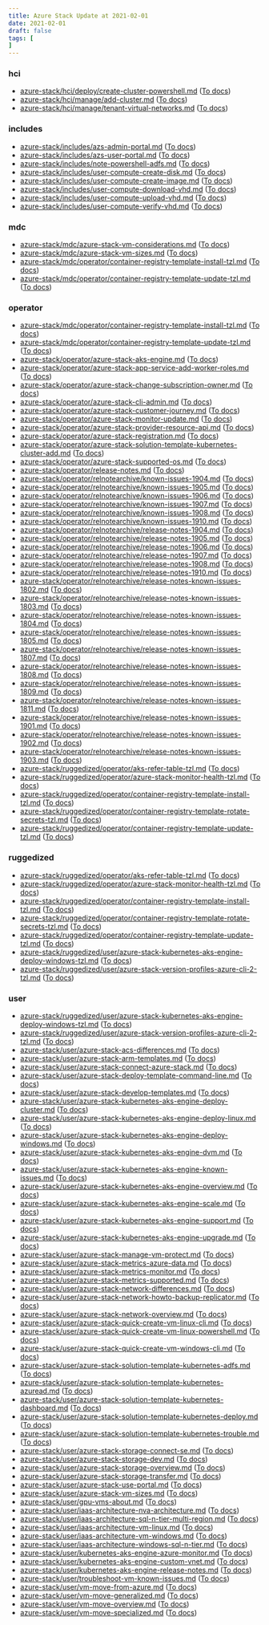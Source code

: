 ```yaml
---
title: Azure Stack Update at 2021-02-01
date: 2021-02-01
draft: false
tags: [
]
---
```


### hci
- [azure-stack/hci/deploy/create-cluster-powershell.md](https://github.com/MicrosoftDocs/azure-stack-docs/compare/303198e..066782b#diff-165f1b321816dd37155663ecc7d142e64e1ce13e313fdb19a059b429c5bb13bc) ([To docs](https://docs.microsoft.com/en-us/azure-stack/hci/deploy/create-cluster-powershell?WT.mc_id=AZ-MVP-5003408))
- [azure-stack/hci/manage/add-cluster.md](https://github.com/MicrosoftDocs/azure-stack-docs/compare/303198e..066782b#diff-84005663803e7535c05aaf148bf9e0e1615e5f435cdc12db4a317c93dddd5992) ([To docs](https://docs.microsoft.com/en-us/azure-stack/hci/manage/add-cluster?WT.mc_id=AZ-MVP-5003408))
- [azure-stack/hci/manage/tenant-virtual-networks.md](https://github.com/MicrosoftDocs/azure-stack-docs/compare/303198e..066782b#diff-f7536192d805d6755789e341df29fa3098c32127eccf963871158ca83b9417b4) ([To docs](https://docs.microsoft.com/en-us/azure-stack/hci/manage/tenant-virtual-networks?WT.mc_id=AZ-MVP-5003408))
    
### includes
- [azure-stack/includes/azs-admin-portal.md](https://github.com/MicrosoftDocs/azure-stack-docs/compare/303198e..066782b#diff-b75cf566466733f9a6344f10a533087556bfeddd1794954de342adcc3bc63198) ([To docs](https://docs.microsoft.com/en-us/azure-stack/includes/azs-admin-portal?WT.mc_id=AZ-MVP-5003408))
- [azure-stack/includes/azs-user-portal.md](https://github.com/MicrosoftDocs/azure-stack-docs/compare/303198e..066782b#diff-afedb6432c7326e3c9ebf549c539da6885cc584b9ae14418cc6a1e337d9bbb97) ([To docs](https://docs.microsoft.com/en-us/azure-stack/includes/azs-user-portal?WT.mc_id=AZ-MVP-5003408))
- [azure-stack/includes/note-powershell-adfs.md](https://github.com/MicrosoftDocs/azure-stack-docs/compare/303198e..066782b#diff-62c4f3c7688ea0482fd34de43110b1e4ffddbe01d62565c4af9d388305699b49) ([To docs](https://docs.microsoft.com/en-us/azure-stack/includes/note-powershell-adfs?WT.mc_id=AZ-MVP-5003408))
- [azure-stack/includes/user-compute-create-disk.md](https://github.com/MicrosoftDocs/azure-stack-docs/compare/303198e..066782b#diff-b31f61087f670cc9d2301e4c5176410eca97b685ce85f7851e30292086e1c347) ([To docs](https://docs.microsoft.com/en-us/azure-stack/includes/user-compute-create-disk?WT.mc_id=AZ-MVP-5003408))
- [azure-stack/includes/user-compute-create-image.md](https://github.com/MicrosoftDocs/azure-stack-docs/compare/303198e..066782b#diff-0cf686458ae7fcae9efcf5e1987345e1984c1296025b512eb94fe395c7c08624) ([To docs](https://docs.microsoft.com/en-us/azure-stack/includes/user-compute-create-image?WT.mc_id=AZ-MVP-5003408))
- [azure-stack/includes/user-compute-download-vhd.md](https://github.com/MicrosoftDocs/azure-stack-docs/compare/303198e..066782b#diff-8c5959751259467cd3c47cb6ee6b58c8ef64c75e6f9b20014cbdeb9d0fb94da5) ([To docs](https://docs.microsoft.com/en-us/azure-stack/includes/user-compute-download-vhd?WT.mc_id=AZ-MVP-5003408))
- [azure-stack/includes/user-compute-upload-vhd.md](https://github.com/MicrosoftDocs/azure-stack-docs/compare/303198e..066782b#diff-adf1d71dc7f746f7c24daf326dc3727054e11398f2cf69812ce2ce75139a77bb) ([To docs](https://docs.microsoft.com/en-us/azure-stack/includes/user-compute-upload-vhd?WT.mc_id=AZ-MVP-5003408))
- [azure-stack/includes/user-compute-verify-vhd.md](https://github.com/MicrosoftDocs/azure-stack-docs/compare/303198e..066782b#diff-066b674c2e3857c257c897a61ebc3d48af8e58a8edb5e941ec9ffc9c46a1568f) ([To docs](https://docs.microsoft.com/en-us/azure-stack/includes/user-compute-verify-vhd?WT.mc_id=AZ-MVP-5003408))
    
### mdc
- [azure-stack/mdc/azure-stack-vm-considerations.md](https://github.com/MicrosoftDocs/azure-stack-docs/compare/303198e..066782b#diff-e068d10d0c52137ac25105a375ab0391ce4f76a776e8a3e650419bbc21bbf57b) ([To docs](https://docs.microsoft.com/en-us/azure-stack/mdc/azure-stack-vm-considerations?WT.mc_id=AZ-MVP-5003408))
- [azure-stack/mdc/azure-stack-vm-sizes.md](https://github.com/MicrosoftDocs/azure-stack-docs/compare/303198e..066782b#diff-2b44bc5e8ad36cf61bcd1667a7302af20414a6c104f2f2dccc6f421f31f0cbf9) ([To docs](https://docs.microsoft.com/en-us/azure-stack/mdc/azure-stack-vm-sizes?WT.mc_id=AZ-MVP-5003408))
- [azure-stack/mdc/operator/container-registry-template-install-tzl.md](https://github.com/MicrosoftDocs/azure-stack-docs/compare/303198e..066782b#diff-f46d5297730ed4b2198a14f100ae77a22b3f7d4e725f6a6de0d38de234c32e20) ([To docs](https://docs.microsoft.com/en-us/azure-stack/mdc/operator/container-registry-template-install-tzl?WT.mc_id=AZ-MVP-5003408))
- [azure-stack/mdc/operator/container-registry-template-update-tzl.md](https://github.com/MicrosoftDocs/azure-stack-docs/compare/303198e..066782b#diff-96134dc9ecb1c5f14bb3f7ef9459cc0a7c72f0eedde2ac6a39ab413b913103a8) ([To docs](https://docs.microsoft.com/en-us/azure-stack/mdc/operator/container-registry-template-update-tzl?WT.mc_id=AZ-MVP-5003408))
    
### operator
- [azure-stack/mdc/operator/container-registry-template-install-tzl.md](https://github.com/MicrosoftDocs/azure-stack-docs/compare/303198e..066782b#diff-f46d5297730ed4b2198a14f100ae77a22b3f7d4e725f6a6de0d38de234c32e20) ([To docs](https://docs.microsoft.com/en-us/azure-stack/mdc/operator/container-registry-template-install-tzl?WT.mc_id=AZ-MVP-5003408))
- [azure-stack/mdc/operator/container-registry-template-update-tzl.md](https://github.com/MicrosoftDocs/azure-stack-docs/compare/303198e..066782b#diff-96134dc9ecb1c5f14bb3f7ef9459cc0a7c72f0eedde2ac6a39ab413b913103a8) ([To docs](https://docs.microsoft.com/en-us/azure-stack/mdc/operator/container-registry-template-update-tzl?WT.mc_id=AZ-MVP-5003408))
- [azure-stack/operator/azure-stack-aks-engine.md](https://github.com/MicrosoftDocs/azure-stack-docs/compare/303198e..066782b#diff-38d781008fcf1efa0bc2a33c188245a8cb4650a94a98095de076c2ff84ea1509) ([To docs](https://docs.microsoft.com/en-us/azure-stack/operator/azure-stack-aks-engine?WT.mc_id=AZ-MVP-5003408))
- [azure-stack/operator/azure-stack-app-service-add-worker-roles.md](https://github.com/MicrosoftDocs/azure-stack-docs/compare/303198e..066782b#diff-9ee67d11265e2a5c44d18c3b36d16c8f43226ef481dbb9baf7a9eb648e82353a) ([To docs](https://docs.microsoft.com/en-us/azure-stack/operator/azure-stack-app-service-add-worker-roles?WT.mc_id=AZ-MVP-5003408))
- [azure-stack/operator/azure-stack-change-subscription-owner.md](https://github.com/MicrosoftDocs/azure-stack-docs/compare/303198e..066782b#diff-1ddba87677b2ffb453147bbb0c0874aa04f019e2611a24259bdad6d6930bc0b2) ([To docs](https://docs.microsoft.com/en-us/azure-stack/operator/azure-stack-change-subscription-owner?WT.mc_id=AZ-MVP-5003408))
- [azure-stack/operator/azure-stack-cli-admin.md](https://github.com/MicrosoftDocs/azure-stack-docs/compare/303198e..066782b#diff-c5e151c53b13b581c0f9fb5a3b6b358a6e9c4d6065f94f3100a134140b226bee) ([To docs](https://docs.microsoft.com/en-us/azure-stack/operator/azure-stack-cli-admin?WT.mc_id=AZ-MVP-5003408))
- [azure-stack/operator/azure-stack-customer-journey.md](https://github.com/MicrosoftDocs/azure-stack-docs/compare/303198e..066782b#diff-840bc87a641fc6e6859da2c57d9a9e885127fcfbd74af9a95af9ced5043d3740) ([To docs](https://docs.microsoft.com/en-us/azure-stack/operator/azure-stack-customer-journey?WT.mc_id=AZ-MVP-5003408))
- [azure-stack/operator/azure-stack-monitor-update.md](https://github.com/MicrosoftDocs/azure-stack-docs/compare/303198e..066782b#diff-5042bd51c829b57e234099bbb14efd5ceda093a98bd0e0f62ecfcbbe685217dd) ([To docs](https://docs.microsoft.com/en-us/azure-stack/operator/azure-stack-monitor-update?WT.mc_id=AZ-MVP-5003408))
- [azure-stack/operator/azure-stack-provider-resource-api.md](https://github.com/MicrosoftDocs/azure-stack-docs/compare/303198e..066782b#diff-bbe4b21cf192c3b610f1a6db63289f3b23fd11ecb557c365bd06cb2b73996412) ([To docs](https://docs.microsoft.com/en-us/azure-stack/operator/azure-stack-provider-resource-api?WT.mc_id=AZ-MVP-5003408))
- [azure-stack/operator/azure-stack-registration.md](https://github.com/MicrosoftDocs/azure-stack-docs/compare/303198e..066782b#diff-95b080b298dcb2f932977973bd3379bacc238716d94efcaf454f4a3ac204d0c1) ([To docs](https://docs.microsoft.com/en-us/azure-stack/operator/azure-stack-registration?WT.mc_id=AZ-MVP-5003408))
- [azure-stack/operator/azure-stack-solution-template-kubernetes-cluster-add.md](https://github.com/MicrosoftDocs/azure-stack-docs/compare/303198e..066782b#diff-7640bdbbc3d99e9f189165c28d94e4d4717057f14a548a4acf0c6450d04613f0) ([To docs](https://docs.microsoft.com/en-us/azure-stack/operator/azure-stack-solution-template-kubernetes-cluster-add?WT.mc_id=AZ-MVP-5003408))
- [azure-stack/operator/azure-stack-supported-os.md](https://github.com/MicrosoftDocs/azure-stack-docs/compare/303198e..066782b#diff-21f4a914598e60cde89aaa2354e10226650ff3ffc0070482bc5138b9d800529c) ([To docs](https://docs.microsoft.com/en-us/azure-stack/operator/azure-stack-supported-os?WT.mc_id=AZ-MVP-5003408))
- [azure-stack/operator/release-notes.md](https://github.com/MicrosoftDocs/azure-stack-docs/compare/303198e..066782b#diff-2135bea1e8ba86ced8f1132666bad8511311d8b2daf186e8f7bcee06513e1035) ([To docs](https://docs.microsoft.com/en-us/azure-stack/operator/release-notes?WT.mc_id=AZ-MVP-5003408))
- [azure-stack/operator/relnotearchive/known-issues-1904.md](https://github.com/MicrosoftDocs/azure-stack-docs/compare/303198e..066782b#diff-37a3a28ef6487064335d41c67aabde6a956fd2e762974730cb271d91253495ae) ([To docs](https://docs.microsoft.com/en-us/azure-stack/operator/relnotearchive/known-issues-1904?WT.mc_id=AZ-MVP-5003408))
- [azure-stack/operator/relnotearchive/known-issues-1905.md](https://github.com/MicrosoftDocs/azure-stack-docs/compare/303198e..066782b#diff-98afc1f234509563eb9286be8fb42c4418bf0a42caf1f20bffddb34bfee19167) ([To docs](https://docs.microsoft.com/en-us/azure-stack/operator/relnotearchive/known-issues-1905?WT.mc_id=AZ-MVP-5003408))
- [azure-stack/operator/relnotearchive/known-issues-1906.md](https://github.com/MicrosoftDocs/azure-stack-docs/compare/303198e..066782b#diff-137c255b45a05225f35c6c9e89b30785ea39ebb93824e8ba81a77ed5198ae7d1) ([To docs](https://docs.microsoft.com/en-us/azure-stack/operator/relnotearchive/known-issues-1906?WT.mc_id=AZ-MVP-5003408))
- [azure-stack/operator/relnotearchive/known-issues-1907.md](https://github.com/MicrosoftDocs/azure-stack-docs/compare/303198e..066782b#diff-4ee50f93dfa099e0775441da96a695d60232de73564a7633b9d736c66837506a) ([To docs](https://docs.microsoft.com/en-us/azure-stack/operator/relnotearchive/known-issues-1907?WT.mc_id=AZ-MVP-5003408))
- [azure-stack/operator/relnotearchive/known-issues-1908.md](https://github.com/MicrosoftDocs/azure-stack-docs/compare/303198e..066782b#diff-b96f4ad969068b5750bac6ecc9a4ea289480ee4df9de07471c3252c5ee2f5692) ([To docs](https://docs.microsoft.com/en-us/azure-stack/operator/relnotearchive/known-issues-1908?WT.mc_id=AZ-MVP-5003408))
- [azure-stack/operator/relnotearchive/known-issues-1910.md](https://github.com/MicrosoftDocs/azure-stack-docs/compare/303198e..066782b#diff-503f5aff7ef0bdc694f256d71f04addf13a6eb4dbb9b5f2980b4517321cc94da) ([To docs](https://docs.microsoft.com/en-us/azure-stack/operator/relnotearchive/known-issues-1910?WT.mc_id=AZ-MVP-5003408))
- [azure-stack/operator/relnotearchive/release-notes-1904.md](https://github.com/MicrosoftDocs/azure-stack-docs/compare/303198e..066782b#diff-a2172bdb8804fd86bb9cd0d9136b05791f65232ecc59f744aea692879edc2677) ([To docs](https://docs.microsoft.com/en-us/azure-stack/operator/relnotearchive/release-notes-1904?WT.mc_id=AZ-MVP-5003408))
- [azure-stack/operator/relnotearchive/release-notes-1905.md](https://github.com/MicrosoftDocs/azure-stack-docs/compare/303198e..066782b#diff-acbdff6efd96a7512ab4f3f97b225ad1d7ac3a2499a6513c2c1505dca1097b6d) ([To docs](https://docs.microsoft.com/en-us/azure-stack/operator/relnotearchive/release-notes-1905?WT.mc_id=AZ-MVP-5003408))
- [azure-stack/operator/relnotearchive/release-notes-1906.md](https://github.com/MicrosoftDocs/azure-stack-docs/compare/303198e..066782b#diff-8443c59170cbcc881076325f834f14105c51f8c43533211da3d8749243698acb) ([To docs](https://docs.microsoft.com/en-us/azure-stack/operator/relnotearchive/release-notes-1906?WT.mc_id=AZ-MVP-5003408))
- [azure-stack/operator/relnotearchive/release-notes-1907.md](https://github.com/MicrosoftDocs/azure-stack-docs/compare/303198e..066782b#diff-b9aaa1603bb2b970bccfd2cd22cf4d8675550691f0fcf8a2ac49e966f09d4298) ([To docs](https://docs.microsoft.com/en-us/azure-stack/operator/relnotearchive/release-notes-1907?WT.mc_id=AZ-MVP-5003408))
- [azure-stack/operator/relnotearchive/release-notes-1908.md](https://github.com/MicrosoftDocs/azure-stack-docs/compare/303198e..066782b#diff-9af662c3d65c4ceca2a511b32b2cafa723d6179b2700232212776ba84279cfd1) ([To docs](https://docs.microsoft.com/en-us/azure-stack/operator/relnotearchive/release-notes-1908?WT.mc_id=AZ-MVP-5003408))
- [azure-stack/operator/relnotearchive/release-notes-1910.md](https://github.com/MicrosoftDocs/azure-stack-docs/compare/303198e..066782b#diff-706e07a8c5f528939987b16accd916dc8ab8343387074cec58313a92fda69dcc) ([To docs](https://docs.microsoft.com/en-us/azure-stack/operator/relnotearchive/release-notes-1910?WT.mc_id=AZ-MVP-5003408))
- [azure-stack/operator/relnotearchive/release-notes-known-issues-1802.md](https://github.com/MicrosoftDocs/azure-stack-docs/compare/303198e..066782b#diff-7127320b268506153efdb7ae25fed531b3cc48361cf942d705f35944cb9203a9) ([To docs](https://docs.microsoft.com/en-us/azure-stack/operator/relnotearchive/release-notes-known-issues-1802?WT.mc_id=AZ-MVP-5003408))
- [azure-stack/operator/relnotearchive/release-notes-known-issues-1803.md](https://github.com/MicrosoftDocs/azure-stack-docs/compare/303198e..066782b#diff-a74bfea1669d3ae8c50e86e3401f91eb275e46ee79cb631b6d97220a56eabef0) ([To docs](https://docs.microsoft.com/en-us/azure-stack/operator/relnotearchive/release-notes-known-issues-1803?WT.mc_id=AZ-MVP-5003408))
- [azure-stack/operator/relnotearchive/release-notes-known-issues-1804.md](https://github.com/MicrosoftDocs/azure-stack-docs/compare/303198e..066782b#diff-4af794c18abf76b7a5f45439251915d81bc1b0333d05338bd688928bc10fe9a2) ([To docs](https://docs.microsoft.com/en-us/azure-stack/operator/relnotearchive/release-notes-known-issues-1804?WT.mc_id=AZ-MVP-5003408))
- [azure-stack/operator/relnotearchive/release-notes-known-issues-1805.md](https://github.com/MicrosoftDocs/azure-stack-docs/compare/303198e..066782b#diff-a2d8f6eb0dd35f7f971339c8b00ff673f97347631d37cac81ff1aaf07c5ede2b) ([To docs](https://docs.microsoft.com/en-us/azure-stack/operator/relnotearchive/release-notes-known-issues-1805?WT.mc_id=AZ-MVP-5003408))
- [azure-stack/operator/relnotearchive/release-notes-known-issues-1807.md](https://github.com/MicrosoftDocs/azure-stack-docs/compare/303198e..066782b#diff-5a7591bb43c64f325a8381cd059adbfe1f49fd5dfa87d807a92c62bbd787fbcc) ([To docs](https://docs.microsoft.com/en-us/azure-stack/operator/relnotearchive/release-notes-known-issues-1807?WT.mc_id=AZ-MVP-5003408))
- [azure-stack/operator/relnotearchive/release-notes-known-issues-1808.md](https://github.com/MicrosoftDocs/azure-stack-docs/compare/303198e..066782b#diff-5c8bb02c08026de1d589923277e0469faef183d46efe53ffa22817276c4103b0) ([To docs](https://docs.microsoft.com/en-us/azure-stack/operator/relnotearchive/release-notes-known-issues-1808?WT.mc_id=AZ-MVP-5003408))
- [azure-stack/operator/relnotearchive/release-notes-known-issues-1809.md](https://github.com/MicrosoftDocs/azure-stack-docs/compare/303198e..066782b#diff-38acc5ca51857c13fdafbfc5aea8109a0f3a6999734032f0b4dad8cd0052c2c6) ([To docs](https://docs.microsoft.com/en-us/azure-stack/operator/relnotearchive/release-notes-known-issues-1809?WT.mc_id=AZ-MVP-5003408))
- [azure-stack/operator/relnotearchive/release-notes-known-issues-1811.md](https://github.com/MicrosoftDocs/azure-stack-docs/compare/303198e..066782b#diff-6431ba0795fba94ee01c491edc11a24a6d603b1c771886b5d71ae13bf6f7eb44) ([To docs](https://docs.microsoft.com/en-us/azure-stack/operator/relnotearchive/release-notes-known-issues-1811?WT.mc_id=AZ-MVP-5003408))
- [azure-stack/operator/relnotearchive/release-notes-known-issues-1901.md](https://github.com/MicrosoftDocs/azure-stack-docs/compare/303198e..066782b#diff-c5c1b40d255cfce074731bd09b753892f9d5423a99feafb94948aa91a857fc0a) ([To docs](https://docs.microsoft.com/en-us/azure-stack/operator/relnotearchive/release-notes-known-issues-1901?WT.mc_id=AZ-MVP-5003408))
- [azure-stack/operator/relnotearchive/release-notes-known-issues-1902.md](https://github.com/MicrosoftDocs/azure-stack-docs/compare/303198e..066782b#diff-591607586948312c33100dfd22121ab6706f87982533b62c3b79bb8fd0e5e3e3) ([To docs](https://docs.microsoft.com/en-us/azure-stack/operator/relnotearchive/release-notes-known-issues-1902?WT.mc_id=AZ-MVP-5003408))
- [azure-stack/operator/relnotearchive/release-notes-known-issues-1903.md](https://github.com/MicrosoftDocs/azure-stack-docs/compare/303198e..066782b#diff-6e7364814203ef9d65c62f38f4a5de0bf4e2f48f20bfe07b90a4ec89823c9ee7) ([To docs](https://docs.microsoft.com/en-us/azure-stack/operator/relnotearchive/release-notes-known-issues-1903?WT.mc_id=AZ-MVP-5003408))
- [azure-stack/ruggedized/operator/aks-refer-table-tzl.md](https://github.com/MicrosoftDocs/azure-stack-docs/compare/303198e..066782b#diff-3a8f2d3bff7cdfb5063fb2cfb5af6abcee05b94963cc699499cba4c4e10c3dd8) ([To docs](https://docs.microsoft.com/en-us/azure-stack/ruggedized/operator/aks-refer-table-tzl?WT.mc_id=AZ-MVP-5003408))
- [azure-stack/ruggedized/operator/azure-stack-monitor-health-tzl.md](https://github.com/MicrosoftDocs/azure-stack-docs/compare/303198e..066782b#diff-c915ecf658ed567757289a495cc96f190c418c2f6ac1fdee74d9132790da1934) ([To docs](https://docs.microsoft.com/en-us/azure-stack/ruggedized/operator/azure-stack-monitor-health-tzl?WT.mc_id=AZ-MVP-5003408))
- [azure-stack/ruggedized/operator/container-registry-template-install-tzl.md](https://github.com/MicrosoftDocs/azure-stack-docs/compare/303198e..066782b#diff-8c71a71af0640e9c33c0533fe9e639d3706b7e512dc765ab52afa40033c5162b) ([To docs](https://docs.microsoft.com/en-us/azure-stack/ruggedized/operator/container-registry-template-install-tzl?WT.mc_id=AZ-MVP-5003408))
- [azure-stack/ruggedized/operator/container-registry-template-rotate-secrets-tzl.md](https://github.com/MicrosoftDocs/azure-stack-docs/compare/303198e..066782b#diff-800f470cbac4cf79e414fc10c2ccf87accbde5a4b55a087e58df88254cfe1106) ([To docs](https://docs.microsoft.com/en-us/azure-stack/ruggedized/operator/container-registry-template-rotate-secrets-tzl?WT.mc_id=AZ-MVP-5003408))
- [azure-stack/ruggedized/operator/container-registry-template-update-tzl.md](https://github.com/MicrosoftDocs/azure-stack-docs/compare/303198e..066782b#diff-6a24602d192baa3fb79fa7886fdb0833970d8d1358174badfc952950ff3f6ec7) ([To docs](https://docs.microsoft.com/en-us/azure-stack/ruggedized/operator/container-registry-template-update-tzl?WT.mc_id=AZ-MVP-5003408))
    
### ruggedized
- [azure-stack/ruggedized/operator/aks-refer-table-tzl.md](https://github.com/MicrosoftDocs/azure-stack-docs/compare/303198e..066782b#diff-3a8f2d3bff7cdfb5063fb2cfb5af6abcee05b94963cc699499cba4c4e10c3dd8) ([To docs](https://docs.microsoft.com/en-us/azure-stack/ruggedized/operator/aks-refer-table-tzl?WT.mc_id=AZ-MVP-5003408))
- [azure-stack/ruggedized/operator/azure-stack-monitor-health-tzl.md](https://github.com/MicrosoftDocs/azure-stack-docs/compare/303198e..066782b#diff-c915ecf658ed567757289a495cc96f190c418c2f6ac1fdee74d9132790da1934) ([To docs](https://docs.microsoft.com/en-us/azure-stack/ruggedized/operator/azure-stack-monitor-health-tzl?WT.mc_id=AZ-MVP-5003408))
- [azure-stack/ruggedized/operator/container-registry-template-install-tzl.md](https://github.com/MicrosoftDocs/azure-stack-docs/compare/303198e..066782b#diff-8c71a71af0640e9c33c0533fe9e639d3706b7e512dc765ab52afa40033c5162b) ([To docs](https://docs.microsoft.com/en-us/azure-stack/ruggedized/operator/container-registry-template-install-tzl?WT.mc_id=AZ-MVP-5003408))
- [azure-stack/ruggedized/operator/container-registry-template-rotate-secrets-tzl.md](https://github.com/MicrosoftDocs/azure-stack-docs/compare/303198e..066782b#diff-800f470cbac4cf79e414fc10c2ccf87accbde5a4b55a087e58df88254cfe1106) ([To docs](https://docs.microsoft.com/en-us/azure-stack/ruggedized/operator/container-registry-template-rotate-secrets-tzl?WT.mc_id=AZ-MVP-5003408))
- [azure-stack/ruggedized/operator/container-registry-template-update-tzl.md](https://github.com/MicrosoftDocs/azure-stack-docs/compare/303198e..066782b#diff-6a24602d192baa3fb79fa7886fdb0833970d8d1358174badfc952950ff3f6ec7) ([To docs](https://docs.microsoft.com/en-us/azure-stack/ruggedized/operator/container-registry-template-update-tzl?WT.mc_id=AZ-MVP-5003408))
- [azure-stack/ruggedized/user/azure-stack-kubernetes-aks-engine-deploy-windows-tzl.md](https://github.com/MicrosoftDocs/azure-stack-docs/compare/303198e..066782b#diff-9f6359c5441082544e981750e4b37a73f0a0111b0e381693ee73ab1a3b746939) ([To docs](https://docs.microsoft.com/en-us/azure-stack/ruggedized/user/azure-stack-kubernetes-aks-engine-deploy-windows-tzl?WT.mc_id=AZ-MVP-5003408))
- [azure-stack/ruggedized/user/azure-stack-version-profiles-azure-cli-2-tzl.md](https://github.com/MicrosoftDocs/azure-stack-docs/compare/303198e..066782b#diff-3659baf166b8298375f576f208a7c66d0ac3cb4deafc86fb1447851ce3f2f9b4) ([To docs](https://docs.microsoft.com/en-us/azure-stack/ruggedized/user/azure-stack-version-profiles-azure-cli-2-tzl?WT.mc_id=AZ-MVP-5003408))
    
### user
- [azure-stack/ruggedized/user/azure-stack-kubernetes-aks-engine-deploy-windows-tzl.md](https://github.com/MicrosoftDocs/azure-stack-docs/compare/303198e..066782b#diff-9f6359c5441082544e981750e4b37a73f0a0111b0e381693ee73ab1a3b746939) ([To docs](https://docs.microsoft.com/en-us/azure-stack/ruggedized/user/azure-stack-kubernetes-aks-engine-deploy-windows-tzl?WT.mc_id=AZ-MVP-5003408))
- [azure-stack/ruggedized/user/azure-stack-version-profiles-azure-cli-2-tzl.md](https://github.com/MicrosoftDocs/azure-stack-docs/compare/303198e..066782b#diff-3659baf166b8298375f576f208a7c66d0ac3cb4deafc86fb1447851ce3f2f9b4) ([To docs](https://docs.microsoft.com/en-us/azure-stack/ruggedized/user/azure-stack-version-profiles-azure-cli-2-tzl?WT.mc_id=AZ-MVP-5003408))
- [azure-stack/user/azure-stack-acs-differences.md](https://github.com/MicrosoftDocs/azure-stack-docs/compare/303198e..066782b#diff-ab3bdf03d754f9374586fc1487d5f601b260e3100784bf2731a8bcd6ae957931) ([To docs](https://docs.microsoft.com/en-us/azure-stack/user/azure-stack-acs-differences?WT.mc_id=AZ-MVP-5003408))
- [azure-stack/user/azure-stack-arm-templates.md](https://github.com/MicrosoftDocs/azure-stack-docs/compare/303198e..066782b#diff-b583f524b85e32f0b88452559413189c08a5081ff4a6425b60d07e588cae119d) ([To docs](https://docs.microsoft.com/en-us/azure-stack/user/azure-stack-arm-templates?WT.mc_id=AZ-MVP-5003408))
- [azure-stack/user/azure-stack-connect-azure-stack.md](https://github.com/MicrosoftDocs/azure-stack-docs/compare/303198e..066782b#diff-341985ba4d6913f353039c98ae2e840a24f5056059aefa2137d369bebdb95193) ([To docs](https://docs.microsoft.com/en-us/azure-stack/user/azure-stack-connect-azure-stack?WT.mc_id=AZ-MVP-5003408))
- [azure-stack/user/azure-stack-deploy-template-command-line.md](https://github.com/MicrosoftDocs/azure-stack-docs/compare/303198e..066782b#diff-29b1d1fb66c5dd49b0d50e2d1229c937032f68b3badc5957eb0fd40c2b45d8c1) ([To docs](https://docs.microsoft.com/en-us/azure-stack/user/azure-stack-deploy-template-command-line?WT.mc_id=AZ-MVP-5003408))
- [azure-stack/user/azure-stack-develop-templates.md](https://github.com/MicrosoftDocs/azure-stack-docs/compare/303198e..066782b#diff-e4516fcbce3829e8f82a3923a4b8c3ed7addc9dc04a35305ef8736c93252a4d7) ([To docs](https://docs.microsoft.com/en-us/azure-stack/user/azure-stack-develop-templates?WT.mc_id=AZ-MVP-5003408))
- [azure-stack/user/azure-stack-kubernetes-aks-engine-deploy-cluster.md](https://github.com/MicrosoftDocs/azure-stack-docs/compare/303198e..066782b#diff-e8d35c711734b9583f8d3c09f3b867158bc783a064e82480ba6b636a3b5d736c) ([To docs](https://docs.microsoft.com/en-us/azure-stack/user/azure-stack-kubernetes-aks-engine-deploy-cluster?WT.mc_id=AZ-MVP-5003408))
- [azure-stack/user/azure-stack-kubernetes-aks-engine-deploy-linux.md](https://github.com/MicrosoftDocs/azure-stack-docs/compare/303198e..066782b#diff-d9acfaf3df5e68fdc205669e71e906686dbb2606c2767e9e9d54019112b5b2b4) ([To docs](https://docs.microsoft.com/en-us/azure-stack/user/azure-stack-kubernetes-aks-engine-deploy-linux?WT.mc_id=AZ-MVP-5003408))
- [azure-stack/user/azure-stack-kubernetes-aks-engine-deploy-windows.md](https://github.com/MicrosoftDocs/azure-stack-docs/compare/303198e..066782b#diff-2dde13cdccd16bdabce1215443c0100b737a25608e4a66556d07042375f45cfc) ([To docs](https://docs.microsoft.com/en-us/azure-stack/user/azure-stack-kubernetes-aks-engine-deploy-windows?WT.mc_id=AZ-MVP-5003408))
- [azure-stack/user/azure-stack-kubernetes-aks-engine-dvm.md](https://github.com/MicrosoftDocs/azure-stack-docs/compare/303198e..066782b#diff-b6e8ed0737e5b433f22af67781cf2848bed858aeb59942b9a9bbff9afca5d318) ([To docs](https://docs.microsoft.com/en-us/azure-stack/user/azure-stack-kubernetes-aks-engine-dvm?WT.mc_id=AZ-MVP-5003408))
- [azure-stack/user/azure-stack-kubernetes-aks-engine-known-issues.md](https://github.com/MicrosoftDocs/azure-stack-docs/compare/303198e..066782b#diff-71d8e5ef3fcd55999bfdeb73621db1dcaebd8a849cf0d7d16721bb1fc7ff0754) ([To docs](https://docs.microsoft.com/en-us/azure-stack/user/azure-stack-kubernetes-aks-engine-known-issues?WT.mc_id=AZ-MVP-5003408))
- [azure-stack/user/azure-stack-kubernetes-aks-engine-overview.md](https://github.com/MicrosoftDocs/azure-stack-docs/compare/303198e..066782b#diff-a0a7d96a8844b4e9fa4b67e665cc92b72ecf21191b8ee8e830645b4b694afd7d) ([To docs](https://docs.microsoft.com/en-us/azure-stack/user/azure-stack-kubernetes-aks-engine-overview?WT.mc_id=AZ-MVP-5003408))
- [azure-stack/user/azure-stack-kubernetes-aks-engine-scale.md](https://github.com/MicrosoftDocs/azure-stack-docs/compare/303198e..066782b#diff-01a0a3629f05e729cfbb7c2395f8c630371eecbba856d1f2bf95af964ab4a3ca) ([To docs](https://docs.microsoft.com/en-us/azure-stack/user/azure-stack-kubernetes-aks-engine-scale?WT.mc_id=AZ-MVP-5003408))
- [azure-stack/user/azure-stack-kubernetes-aks-engine-support.md](https://github.com/MicrosoftDocs/azure-stack-docs/compare/303198e..066782b#diff-8409e6ea4aa6350cb1256d7b26444c7bef092c37c14bfb4b949536b6a1cf71a7) ([To docs](https://docs.microsoft.com/en-us/azure-stack/user/azure-stack-kubernetes-aks-engine-support?WT.mc_id=AZ-MVP-5003408))
- [azure-stack/user/azure-stack-kubernetes-aks-engine-upgrade.md](https://github.com/MicrosoftDocs/azure-stack-docs/compare/303198e..066782b#diff-163892d2598b4bed0024b90fe9b65449ac17e31f73283ea3a338981afb70cce8) ([To docs](https://docs.microsoft.com/en-us/azure-stack/user/azure-stack-kubernetes-aks-engine-upgrade?WT.mc_id=AZ-MVP-5003408))
- [azure-stack/user/azure-stack-manage-vm-protect.md](https://github.com/MicrosoftDocs/azure-stack-docs/compare/303198e..066782b#diff-4396df5e8a2813dccee1b54530e493927baba068f65767afaafce43470d8e652) ([To docs](https://docs.microsoft.com/en-us/azure-stack/user/azure-stack-manage-vm-protect?WT.mc_id=AZ-MVP-5003408))
- [azure-stack/user/azure-stack-metrics-azure-data.md](https://github.com/MicrosoftDocs/azure-stack-docs/compare/303198e..066782b#diff-e427b4ab9e72d6a2dfc23d52c23097eb17c3acc861cb8e1f49852d6d56b75c35) ([To docs](https://docs.microsoft.com/en-us/azure-stack/user/azure-stack-metrics-azure-data?WT.mc_id=AZ-MVP-5003408))
- [azure-stack/user/azure-stack-metrics-monitor.md](https://github.com/MicrosoftDocs/azure-stack-docs/compare/303198e..066782b#diff-43d88b68f765f8f6b2685d42aa15f7a503d22b966b66e975f0bb9ee214bc2cfc) ([To docs](https://docs.microsoft.com/en-us/azure-stack/user/azure-stack-metrics-monitor?WT.mc_id=AZ-MVP-5003408))
- [azure-stack/user/azure-stack-metrics-supported.md](https://github.com/MicrosoftDocs/azure-stack-docs/compare/303198e..066782b#diff-663f038b7e5ba0de9d0bb8c3b782e37d7f821da46f8855999583f93d57007001) ([To docs](https://docs.microsoft.com/en-us/azure-stack/user/azure-stack-metrics-supported?WT.mc_id=AZ-MVP-5003408))
- [azure-stack/user/azure-stack-network-differences.md](https://github.com/MicrosoftDocs/azure-stack-docs/compare/303198e..066782b#diff-b1283d2da47ca97a53e65b847372c59ccbdf27fdc4bb218024dbeeac4e62e857) ([To docs](https://docs.microsoft.com/en-us/azure-stack/user/azure-stack-network-differences?WT.mc_id=AZ-MVP-5003408))
- [azure-stack/user/azure-stack-network-howto-backup-replicator.md](https://github.com/MicrosoftDocs/azure-stack-docs/compare/303198e..066782b#diff-36fcd4c7bfb1d3d479434a330691d010f995c3e021de946c0739cac87ee45cdd) ([To docs](https://docs.microsoft.com/en-us/azure-stack/user/azure-stack-network-howto-backup-replicator?WT.mc_id=AZ-MVP-5003408))
- [azure-stack/user/azure-stack-network-overview.md](https://github.com/MicrosoftDocs/azure-stack-docs/compare/303198e..066782b#diff-3b4d44105ad26cf43865343e2bcc0dbf32673f40029b1c020be86362d1ee5ef8) ([To docs](https://docs.microsoft.com/en-us/azure-stack/user/azure-stack-network-overview?WT.mc_id=AZ-MVP-5003408))
- [azure-stack/user/azure-stack-quick-create-vm-linux-cli.md](https://github.com/MicrosoftDocs/azure-stack-docs/compare/303198e..066782b#diff-a85c426bd7e1ab384e8dfd21590f27976b6522b6b70227b3c762c1f0618a3d68) ([To docs](https://docs.microsoft.com/en-us/azure-stack/user/azure-stack-quick-create-vm-linux-cli?WT.mc_id=AZ-MVP-5003408))
- [azure-stack/user/azure-stack-quick-create-vm-linux-powershell.md](https://github.com/MicrosoftDocs/azure-stack-docs/compare/303198e..066782b#diff-4cd902328d0d2414a51418584d4679fed158ec6d038089a08122ab081b5e3ca0) ([To docs](https://docs.microsoft.com/en-us/azure-stack/user/azure-stack-quick-create-vm-linux-powershell?WT.mc_id=AZ-MVP-5003408))
- [azure-stack/user/azure-stack-quick-create-vm-windows-cli.md](https://github.com/MicrosoftDocs/azure-stack-docs/compare/303198e..066782b#diff-d67959f5e5320edf0870a8e03135c743bcfb677474693c7ab8719d241fc6ce5d) ([To docs](https://docs.microsoft.com/en-us/azure-stack/user/azure-stack-quick-create-vm-windows-cli?WT.mc_id=AZ-MVP-5003408))
- [azure-stack/user/azure-stack-solution-template-kubernetes-adfs.md](https://github.com/MicrosoftDocs/azure-stack-docs/compare/303198e..066782b#diff-b17a7fb347c4dca434d5398387cab49b68b4ef259bc6d70cac4d9a3f1a30c39a) ([To docs](https://docs.microsoft.com/en-us/azure-stack/user/azure-stack-solution-template-kubernetes-adfs?WT.mc_id=AZ-MVP-5003408))
- [azure-stack/user/azure-stack-solution-template-kubernetes-azuread.md](https://github.com/MicrosoftDocs/azure-stack-docs/compare/303198e..066782b#diff-1430549f2121777be685d4ab8f7ee4a405e40507ae962cb50db5cb68659cbb8b) ([To docs](https://docs.microsoft.com/en-us/azure-stack/user/azure-stack-solution-template-kubernetes-azuread?WT.mc_id=AZ-MVP-5003408))
- [azure-stack/user/azure-stack-solution-template-kubernetes-dashboard.md](https://github.com/MicrosoftDocs/azure-stack-docs/compare/303198e..066782b#diff-383daec7003c22a1d82a7212f7d434659dd77c79a5140101e001d506f1e29b2a) ([To docs](https://docs.microsoft.com/en-us/azure-stack/user/azure-stack-solution-template-kubernetes-dashboard?WT.mc_id=AZ-MVP-5003408))
- [azure-stack/user/azure-stack-solution-template-kubernetes-deploy.md](https://github.com/MicrosoftDocs/azure-stack-docs/compare/303198e..066782b#diff-260adc15b4e43ec75409060b99a374f11dc39fbd7e239c6b121400fe9783aade) ([To docs](https://docs.microsoft.com/en-us/azure-stack/user/azure-stack-solution-template-kubernetes-deploy?WT.mc_id=AZ-MVP-5003408))
- [azure-stack/user/azure-stack-solution-template-kubernetes-trouble.md](https://github.com/MicrosoftDocs/azure-stack-docs/compare/303198e..066782b#diff-668ab59feb1e800b323b05ee50369e85875357b740d70d539bc58ea915416189) ([To docs](https://docs.microsoft.com/en-us/azure-stack/user/azure-stack-solution-template-kubernetes-trouble?WT.mc_id=AZ-MVP-5003408))
- [azure-stack/user/azure-stack-storage-connect-se.md](https://github.com/MicrosoftDocs/azure-stack-docs/compare/303198e..066782b#diff-82db73353a4759b4c36eb54f70dd477d3f11a442caa926f08feba7d2022e3833) ([To docs](https://docs.microsoft.com/en-us/azure-stack/user/azure-stack-storage-connect-se?WT.mc_id=AZ-MVP-5003408))
- [azure-stack/user/azure-stack-storage-dev.md](https://github.com/MicrosoftDocs/azure-stack-docs/compare/303198e..066782b#diff-5235438365e16f68ef44455f51f4b7eb3e79c2f5935c362af4cf8fe33e687305) ([To docs](https://docs.microsoft.com/en-us/azure-stack/user/azure-stack-storage-dev?WT.mc_id=AZ-MVP-5003408))
- [azure-stack/user/azure-stack-storage-overview.md](https://github.com/MicrosoftDocs/azure-stack-docs/compare/303198e..066782b#diff-701a8d81aa1de8bf0b62420f786b2c4d5cb3eba61ef26e6dc48acf2c77c20d8d) ([To docs](https://docs.microsoft.com/en-us/azure-stack/user/azure-stack-storage-overview?WT.mc_id=AZ-MVP-5003408))
- [azure-stack/user/azure-stack-storage-transfer.md](https://github.com/MicrosoftDocs/azure-stack-docs/compare/303198e..066782b#diff-26efeb9d03291a3a99c034d39b3bbbeb7178e8c348210a015e2d5dcbef4c1f29) ([To docs](https://docs.microsoft.com/en-us/azure-stack/user/azure-stack-storage-transfer?WT.mc_id=AZ-MVP-5003408))
- [azure-stack/user/azure-stack-use-portal.md](https://github.com/MicrosoftDocs/azure-stack-docs/compare/303198e..066782b#diff-3daf9299a2c2d2fe0a1f28468a2034d8e4ed979a375b87a5ad21600ef43f7801) ([To docs](https://docs.microsoft.com/en-us/azure-stack/user/azure-stack-use-portal?WT.mc_id=AZ-MVP-5003408))
- [azure-stack/user/azure-stack-vm-sizes.md](https://github.com/MicrosoftDocs/azure-stack-docs/compare/303198e..066782b#diff-bc952cb964c7e0d886a60c1f5e225ff86ec1381414cc69560120e98980524820) ([To docs](https://docs.microsoft.com/en-us/azure-stack/user/azure-stack-vm-sizes?WT.mc_id=AZ-MVP-5003408))
- [azure-stack/user/gpu-vms-about.md](https://github.com/MicrosoftDocs/azure-stack-docs/compare/303198e..066782b#diff-728cec1ca453e7e57672b25996d6b9b2e48471aebb8e97470101e7039220ff6a) ([To docs](https://docs.microsoft.com/en-us/azure-stack/user/gpu-vms-about?WT.mc_id=AZ-MVP-5003408))
- [azure-stack/user/iaas-architecture-nva-architecture.md](https://github.com/MicrosoftDocs/azure-stack-docs/compare/303198e..066782b#diff-e1392429fa371f1df2b2b2a2ae5fc88b6d511d6c91922bdb1eddc2904f14ac1b) ([To docs](https://docs.microsoft.com/en-us/azure-stack/user/iaas-architecture-nva-architecture?WT.mc_id=AZ-MVP-5003408))
- [azure-stack/user/iaas-architecture-sql-n-tier-multi-region.md](https://github.com/MicrosoftDocs/azure-stack-docs/compare/303198e..066782b#diff-9d7ac8ad3db5d0c1b559b698a505ee67e9553fce2e30c5a3d0fa2b26b6040232) ([To docs](https://docs.microsoft.com/en-us/azure-stack/user/iaas-architecture-sql-n-tier-multi-region?WT.mc_id=AZ-MVP-5003408))
- [azure-stack/user/iaas-architecture-vm-linux.md](https://github.com/MicrosoftDocs/azure-stack-docs/compare/303198e..066782b#diff-0cee6be2e986a1197dfb0bb40ca8c903078983ec8ea93b00d64a48bea9061ac4) ([To docs](https://docs.microsoft.com/en-us/azure-stack/user/iaas-architecture-vm-linux?WT.mc_id=AZ-MVP-5003408))
- [azure-stack/user/iaas-architecture-vm-windows.md](https://github.com/MicrosoftDocs/azure-stack-docs/compare/303198e..066782b#diff-7df61ff5d97fd23841d27519b67ec3c9b9011397ea932e6db9b36881770c4e9f) ([To docs](https://docs.microsoft.com/en-us/azure-stack/user/iaas-architecture-vm-windows?WT.mc_id=AZ-MVP-5003408))
- [azure-stack/user/iaas-architecture-windows-sql-n-tier.md](https://github.com/MicrosoftDocs/azure-stack-docs/compare/303198e..066782b#diff-9f988acd155f768b2c07748b4b26371877a682f30dcd961982510e244e680acf) ([To docs](https://docs.microsoft.com/en-us/azure-stack/user/iaas-architecture-windows-sql-n-tier?WT.mc_id=AZ-MVP-5003408))
- [azure-stack/user/kubernetes-aks-engine-azure-monitor.md](https://github.com/MicrosoftDocs/azure-stack-docs/compare/303198e..066782b#diff-aef897ae0e6752fd562b0cd7ee35ce221bf828694347205b9eeef9c035cd991a) ([To docs](https://docs.microsoft.com/en-us/azure-stack/user/kubernetes-aks-engine-azure-monitor?WT.mc_id=AZ-MVP-5003408))
- [azure-stack/user/kubernetes-aks-engine-custom-vnet.md](https://github.com/MicrosoftDocs/azure-stack-docs/compare/303198e..066782b#diff-bbfc5bdcb3fc21137b3677b83f00fea1da2831b52cc8adb184b0c926cf5de1ae) ([To docs](https://docs.microsoft.com/en-us/azure-stack/user/kubernetes-aks-engine-custom-vnet?WT.mc_id=AZ-MVP-5003408))
- [azure-stack/user/kubernetes-aks-engine-release-notes.md](https://github.com/MicrosoftDocs/azure-stack-docs/compare/303198e..066782b#diff-9b430d1771c2a9d8bf7f93cc18899a563988f31998bc8c4dcd34eb62258e9fe4) ([To docs](https://docs.microsoft.com/en-us/azure-stack/user/kubernetes-aks-engine-release-notes?WT.mc_id=AZ-MVP-5003408))
- [azure-stack/user/troubleshoot-vm-known-issues.md](https://github.com/MicrosoftDocs/azure-stack-docs/compare/303198e..066782b#diff-d383c9c804bae1a5ea6a7c5d8e75dfc7b174b5858fbef7ef88bf5c493b0b00b0) ([To docs](https://docs.microsoft.com/en-us/azure-stack/user/troubleshoot-vm-known-issues?WT.mc_id=AZ-MVP-5003408))
- [azure-stack/user/vm-move-from-azure.md](https://github.com/MicrosoftDocs/azure-stack-docs/compare/303198e..066782b#diff-f6fca14cc11594ac23621e35f44540dde9d6d5189027fb0514a20cfaaf2b224d) ([To docs](https://docs.microsoft.com/en-us/azure-stack/user/vm-move-from-azure?WT.mc_id=AZ-MVP-5003408))
- [azure-stack/user/vm-move-generalized.md](https://github.com/MicrosoftDocs/azure-stack-docs/compare/303198e..066782b#diff-986bf899e641a65650644735475b90b344611514c3873c0500543363c4cd1b0d) ([To docs](https://docs.microsoft.com/en-us/azure-stack/user/vm-move-generalized?WT.mc_id=AZ-MVP-5003408))
- [azure-stack/user/vm-move-overview.md](https://github.com/MicrosoftDocs/azure-stack-docs/compare/303198e..066782b#diff-4d74ee4edfa2d71cc7e976839765fc8e3a63bb064bf5c023bb23a0b23faca226) ([To docs](https://docs.microsoft.com/en-us/azure-stack/user/vm-move-overview?WT.mc_id=AZ-MVP-5003408))
- [azure-stack/user/vm-move-specialized.md](https://github.com/MicrosoftDocs/azure-stack-docs/compare/303198e..066782b#diff-5a8716eac955ad2ed7a8396bb78d851aca6236a8450c780cb1276f108284d2e4) ([To docs](https://docs.microsoft.com/en-us/azure-stack/user/vm-move-specialized?WT.mc_id=AZ-MVP-5003408))
    
